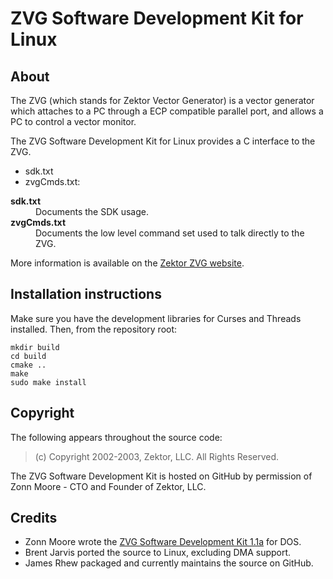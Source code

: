 # ZVG Software Development Kit for Linux

## About

The ZVG (which stands for Zektor Vector Generator) is a vector generator which
attaches to a PC through a ECP compatible parallel port, and allows a PC to control a vector monitor.

The ZVG Software Development Kit for Linux provides a C interface to the ZVG.
- sdk.txt
- zvgCmds.txt: 
<dl>
  <dt><strong>sdk.txt</strong></dt>
  <dd>Documents the SDK usage.</dd>
  <dt><strong>zvgCmds.txt</strong></dt>
  <dd>Documents the low level command set used to talk directly to the ZVG.</dd>
</dl>

More information is available on the [Zektor ZVG website](http://www.zektor.com/zvg/downloads.htm).

## Installation instructions

Make sure you have the development libraries for Curses and Threads installed.  Then, from the repository root:

    mkdir build
    cd build
    cmake ..
    make
    sudo make install

## Copyright

The following appears throughout the source code:

> (c) Copyright 2002-2003, Zektor, LLC.  All Rights Reserved.

The ZVG Software Development Kit is hosted on GitHub by permission of Zonn Moore - CTO and Founder of Zektor, LLC. 

## Credits

- Zonn Moore wrote the [ZVG Software Development Kit 1.1a](http://www.zektor.com/zvg/downloads/zvg_sdk11a.zip) for DOS.
- Brent Jarvis ported the source to Linux, excluding DMA support.
- James Rhew packaged and currently maintains the source on GitHub.
